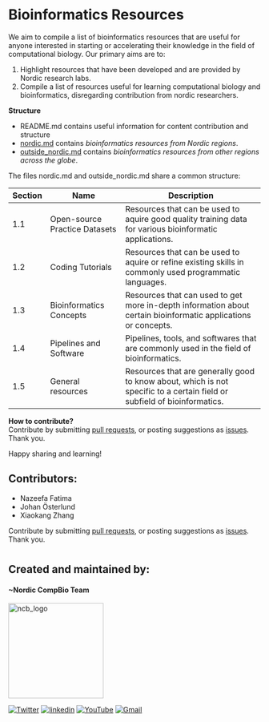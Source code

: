 # Bioinformatics Resources

We aim to compile a list of bioinformatics resources that are useful for anyone interested in starting or accelerating their knowledge in the field of computational biology. Our primary aims are to: 
1. Highlight resources that have been developed and are provided by Nordic research labs. 
2. Compile a list of resources useful for learning computational biology and bioinformatics, disregarding contribution from nordic researchers.

**Structure**
- README.md contains useful information for content contribution and structure
- [nordic.md](https://github.com/NordicCompBio/Bioinformatics-Resources/blob/main/nordic.md) contains _bioinformatics resources from Nordic regions_.
- [outside_nordic.md](https://github.com/NordicCompBio/Bioinformatics-Resources/blob/main/outside_nordic.md) contains _bioinformatics resources from other regions across the globe_.

The files nordic.md and outside_nordic.md share a common structure:

|Section|Name|Description|
|-------|-----|----------|
|1.1|Open-source Practice Datasets|Resources that can be used to aquire good quality training data for various bioinformatic applications.|
|1.2|Coding Tutorials|Resources that can be used to aquire or refine existing skills in commonly used programmatic languages.|
|1.3|Bioinformatics Concepts|Resources that can used to get more in-depth information about certain bioinformatic applications or concepts.|
|1.4|Pipelines and Software|Pipelines, tools, and softwares that are commonly used in the field of bioinformatics.|
|1.5|General resources|Resources that are generally good to know about, which is not specific to a certain field or subfield of bioinformatics.|

**How to contribute?** <br>
Contribute by submitting [pull requests](https://github.com/NordicCompBio/Bioinformatics-Resources/pulls), or posting suggestions as [issues](https://github.com/NordicCompBio/Bioinformatics-Resources/issues). Thank you.

Happy sharing and learning!

## Contributors:
- Nazeefa Fatima
- Johan Österlund
- Xiaokang Zhang

Contribute by submitting [pull requests](https://github.com/NordicCompBio/Bioinformatics-Resources/pulls), or posting suggestions as [issues](https://github.com/NordicCompBio/Bioinformatics-Resources/issues). Thank you.

#

## Created and maintained by:

#### ~Nordic CompBio Team
<img width="190" alt="ncb_logo" src="https://user-images.githubusercontent.com/6730853/139441283-ae67512d-d219-4f4f-ba12-8b0c408c71e5.png">
<p align="left">
  <a href="https://twitter.com/NordicCompBio"><img src="https://img.icons8.com/color/50/000000/twitter-squared.png" alt="Twitter"/></a>
  <a href="https://www.linkedin.com/company/nordic-compbio/"><img src="https://img.icons8.com/color/50/000000/linkedin.png" alt="linkedin"/></a>
  <a href="https://www.youtube.com/channel/UCy94PIIziV318QL1bF7Z8TA"><img src="https://img.icons8.com/color/50/000000/youtube.png" alt="YouTube"/></a>
  <a href="mailto:nordic.compbio@gmail.com"><img src="https://img.icons8.com/color/50/000000/gmail.png" alt="Gmail"/></a>
</p>
